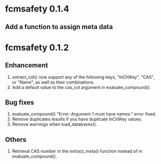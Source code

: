 # fcmsafety 0.1.4
## Add a function to assign meta data


# fcmsafety 0.1.2

## Enhancement

1. extract_cid() now support any of the following keys, "InChIKey", "CAS", 
or "Name", as well as their combinations. 
2. Add a default value to the cas_col argument in evaluate_compound().


## Bug fixes

1. evaluate_compound() "Error: Argument 1 must have names." error fixed.
2. Remove duplicates results if you have duplicate InChIKey values.
3. Remove warnings when load_databases().

## Others

1. Retrieval CAS number in the extract_meta() function instead of in evaluate_compound().

